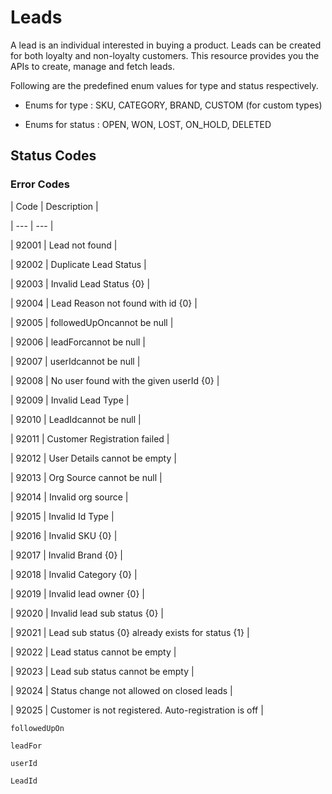 # Leads

A lead is an individual interested in buying a product. Leads can be created for both loyalty and non-loyalty customers. This resource provides you the APIs to create, manage and fetch leads.

Following are the predefined enum values for type and status respectively.

- Enums for type : SKU, CATEGORY, BRAND, CUSTOM (for custom types)

- Enums for status : OPEN, WON, LOST, ON_HOLD, DELETED

## Status Codes

### Error Codes

| Code | Description |

| --- | --- |

| 92001 | Lead not found |

| 92002 | Duplicate Lead Status |

| 92003 | Invalid Lead Status {0} |

| 92004 | Lead Reason not found with id {0} |

| 92005 | followedUpOncannot be null |

| 92006 | leadForcannot be null |

| 92007 | userIdcannot be null |

| 92008 | No user found with the given userId {0} |

| 92009 | Invalid Lead Type |

| 92010 | LeadIdcannot be null |

| 92011 | Customer Registration failed |

| 92012 | User Details cannot be empty |

| 92013 | Org Source cannot be null |

| 92014 | Invalid org source |

| 92015 | Invalid Id Type |

| 92016 | Invalid SKU {0} |

| 92017 | Invalid Brand {0} |

| 92018 | Invalid Category {0} |

| 92019 | Invalid lead owner {0} |

| 92020 | Invalid lead sub status {0} |

| 92021 | Lead sub status {0} already exists for status {1} |

| 92022 | Lead status cannot be empty |

| 92023 | Lead sub status cannot be empty |

| 92024 | Status change not allowed on closed leads |

| 92025 | Customer is not registered. Auto-registration is off |



`followedUpOn`

`leadFor`

`userId`

`LeadId`